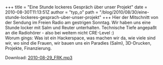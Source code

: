 +++
title = "Eine Stunde lockeres Gespräch über unser Projekt"
date = 2010-08-30T11:13:51Z
author = "typ_o"
path = "/blog/2010/08/30/eine-stunde-lockeres-gesprach-uber-unser-projekt"
+++
Hier der Mitschnitt von der Sendung im Freien Radio am gestrigen
Sonntag. Wir haben uns eine Stunde locker mit Salm und Reuter
unterhalten. Technische Tiefe angepaßt an die Radiohörer - also bei
weitem nicht CRE-Level :)  
Worum gings: Was ist ein Hackerspace, was machen wir da, wie viele sind
wir, wo sind die Frauen, wir bauen uns ein Paradies (Salm), 3D-Drucken,
Projekte, Finanzierung.

Download:
[2010-08-29\_FRK.mp3](/media/2010-08-29_FRK.mp3 "2010-08-29_FRK.mp3")
